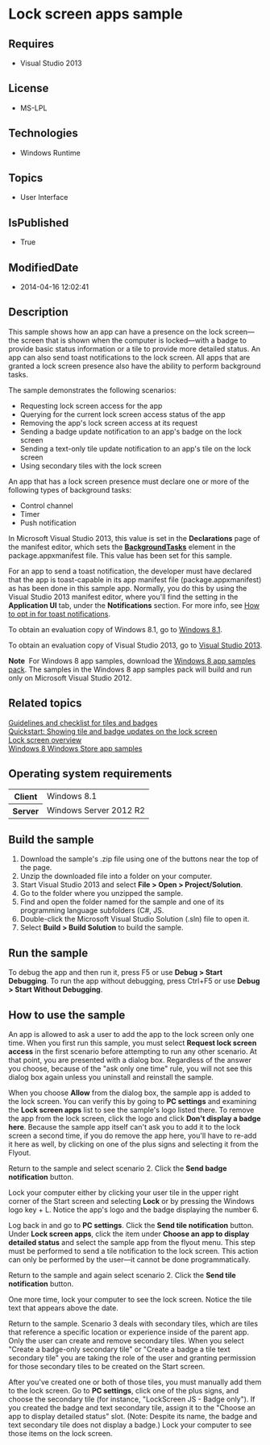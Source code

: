 # Lock screen apps sample
## Requires
* Visual Studio 2013
## License
* MS-LPL
## Technologies
* Windows Runtime
## Topics
* User Interface
## IsPublished
* True
## ModifiedDate
* 2014-04-16 12:02:41
## Description

<div id="mainSection">
<p>This sample shows how an app can have a presence on the lock screen—the screen that is shown when the computer is locked—with a badge to provide basic status information or a tile to provide more detailed status. An app can also send toast notifications
 to the lock screen. All apps that are granted a lock screen presence also have the ability to perform background tasks.
</p>
<p>The sample demonstrates the following scenarios: </p>
<ul>
<li>Requesting lock screen access for the app </li><li>Querying for the current lock screen access status of the app </li><li>Removing the app's lock screen access at its request </li><li>Sending a badge update notification to an app's badge on the lock screen </li><li>Sending a text-only tile update notification to an app's tile on the lock screen
</li><li>Using secondary tiles with the lock screen </li></ul>
<p></p>
<p>An app that has a lock screen presence must declare one or more of the following types of background tasks:
</p>
<ul>
<li>Control channel </li><li>Timer </li><li>Push notification </li></ul>
<p></p>
<p>In Microsoft Visual Studio&nbsp;2013, this value is set in the <b>Declarations</b> page of the manifest editor, which sets the
<a href="http://msdn.microsoft.com/library/windows/apps/br211421"><b>BackgroundTasks</b></a> element in the package.appxmanifest file. This value has been set for this sample.</p>
<p>For an app to send a toast notification, the developer must have declared that the app is toast-capable in its app manifest file (package.appxmanifest) as has been done in this sample app. Normally, you do this by using the Visual Studio&nbsp;2013 manifest editor,
 where you'll find the setting in the <b>Application UI</b> tab, under the <b>Notifications</b> section. For more info, see
<a href="http://msdn.microsoft.com/library/windows/apps/hh781238">How to opt in for toast notifications</a>.</p>
<p>To obtain an evaluation copy of Windows&nbsp;8.1, go to <a href="http://go.microsoft.com/fwlink/p/?linkid=301696">
Windows&nbsp;8.1</a>.</p>
<p>To obtain an evaluation copy of Visual Studio&nbsp;2013, go to <a href="http://go.microsoft.com/fwlink/p/?linkid=301697">
Visual Studio&nbsp;2013</a>.</p>
<p class="note"><b>Note</b>&nbsp;&nbsp;For Windows&nbsp;8 app samples, download the <a href="http://go.microsoft.com/fwlink/p/?LinkId=301698">
Windows&nbsp;8 app samples pack</a>. The samples in the Windows&nbsp;8 app samples pack will build and run only on Microsoft Visual Studio&nbsp;2012.</p>
<h2><a id="related_topics"></a>Related topics</h2>
<dl><dt><a href="http://msdn.microsoft.com/library/windows/apps/hh465403">Guidelines and checklist for tiles and badges</a>
</dt><dt><a href="http://msdn.microsoft.com/library/windows/apps/hh700416">Quickstart: Showing tile and badge updates on the lock screen</a>
</dt><dt><a href="http://msdn.microsoft.com/library/windows/apps/hh779720">Lock screen overview</a>
</dt><dt><a href="http://go.microsoft.com/fwlink/p/?LinkID=227694">Windows 8 Windows Store app samples</a>
</dt></dl>
<h2>Operating system requirements</h2>
<table>
<tbody>
<tr>
<th>Client</th>
<td><dt>Windows&nbsp;8.1 </dt></td>
</tr>
<tr>
<th>Server</th>
<td><dt>Windows Server&nbsp;2012&nbsp;R2 </dt></td>
</tr>
</tbody>
</table>
<h2>Build the sample</h2>
<ol>
<li>Download the sample's .zip file using one of the buttons near the top of the page.
</li><li>Unzip the downloaded file into a folder on your computer. </li><li>Start Visual Studio&nbsp;2013 and select <b>File &gt; Open &gt; Project/Solution</b>.
</li><li>Go to the folder where you unzipped the sample. </li><li>Find and open the folder named for the sample and one of its programming language subfolders (C#, JS.
</li><li>Double-click the Microsoft Visual Studio Solution (.sln) file to open it. </li><li>Select <b>Build &gt; Build Solution</b> to build the sample. </li></ol>
<h2>Run the sample</h2>
<p>To debug the app and then run it, press F5 or use <b>Debug &gt; Start Debugging</b>. To run the app without debugging, press Ctrl&#43;F5 or use
<b>Debug &gt; Start Without Debugging</b>.</p>
<h2><a id="How_to_use_the_sample"></a><a id="how_to_use_the_sample"></a><a id="HOW_TO_USE_THE_SAMPLE"></a>How to use the sample</h2>
<p>An app is allowed to ask a user to add the app to the lock screen only one time. When you first run this sample, you must select
<b>Request lock screen access</b> in the first scenario before attempting to run any other scenario. At that point, you are presented with a dialog box. Regardless of the answer you choose, because of the &quot;ask only one time&quot; rule, you will not see this dialog
 box again unless you uninstall and reinstall the sample.</p>
<p>When you choose <b>Allow</b> from the dialog box, the sample app is added to the lock screen. You can verify this by going to
<b>PC settings</b> and examining the <b>Lock screen apps</b> list to see the sample's logo listed there. To remove the app from the lock screen, click the logo and click
<b>Don't display a badge here</b>. Because the sample app itself can't ask you to add it to the lock screen a second time, if you do remove the app here, you'll have to re-add it here as well, by clicking on one of the plus signs and selecting it from the Flyout.</p>
<p>Return to the sample and select scenario 2. Click the <b>Send badge notification</b> button.</p>
<p>Lock your computer either by clicking your user tile in the upper right corner of the Start screen and selecting
<b>Lock</b> or by pressing the Windows logo key &#43; L. Notice the app's logo and the badge displaying the number 6.</p>
<p>Log back in and go to <b>PC settings</b>. Click the <b>Send tile notification</b> button. Under
<b>Lock screen apps</b>, click the item under <b>Choose an app to display detailed status</b> and select the sample app from the flyout menu. This step must be performed to send a tile notification to the lock screen. This action can only be performed by the
 user—it cannot be done programmatically.</p>
<p>Return to the sample and again select scenario 2. Click the <b>Send tile notification</b> button.</p>
<p>One more time, lock your computer to see the lock screen. Notice the tile text that appears above the date.</p>
<p>Return to the sample. Scenario 3 deals with secondary tiles, which are tiles that reference a specific location or experience inside of the parent app. Only the user can create and remove secondary tiles. When you select &quot;Create a badge-only secondary tile&quot;
 or &quot;Create a badge a tile text secondary tile&quot; you are taking the role of the user and granting permission for those secondary tiles to be created on the Start screen.</p>
<p>After you've created one or both of those tiles, you must manually add them to the lock screen. Go to
<b>PC settings</b>, click one of the plus signs, and choose the secondary tile (for instance, &quot;LockScreen JS - Badge only&quot;). If you created the badge and text secondary tile, assign it to the &quot;Choose an app to display detailed status&quot; slot. (Note: Despite its
 name, the badge and text secondary tile does not display a badge.) Lock your computer to see those items on the lock screen.</p>
</div>
